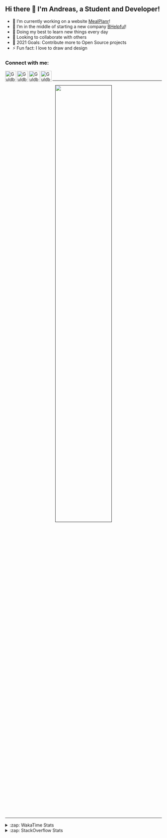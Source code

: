 ## Hi there 👋 I'm Andreas, a Student and Developer!

- 🔭 I’m currently working on a website [MealPlanr][MP]!
- 📑 I’m in the middle of starting a new company [BHelpful][BHelpful]!
- 🌱 Doing my best to learn new things every day
- 👯 Looking to collaborate with others
- 🥅 2021 Goals: Contribute more to Open Source projects
- ⚡ Fun fact: I love to draw and design

### Connect with me:

[<img align="left" alt="Guldberg | YouTube" width="35px" src="https://cdn1.iconfinder.com/data/icons/logotypes/32/youtube-512.png" />][youtube]
[<img align="left" alt="Guldberg | Twitter" width="35px" src="https://cdn1.iconfinder.com/data/icons/logotypes/32/square-twitter-512.png" />][twitter]
[<img align="left" alt="Guldberg | LinkedIn" width="35px" src="https://cdn1.iconfinder.com/data/icons/logotypes/32/square-linkedin-512.png" />][linkedin]
[<img align="left" alt="Guldberg | Instagram" width="35px" src="https://cdn2.iconfinder.com/data/icons/social-icons-33/128/Instagram-512.png" />][instagram]

<br />

---

<p align="center">
  <a href="">
    <img width="60% align="center" src="https://github-readme-stats.vercel.app/api?username=Andreasgdp&show_icons=true&count_private=true" />
  </a>
</p>

---

<details>
  <summary>:zap: WakaTime Stats</summary>

<br />

<!--START_SECTION:waka-->
![Profile Views](http://img.shields.io/badge/Profile%20Views-0-blue)

**I'm an Early 🐤** 

```text
🌞 Morning    222 commits    █████░░░░░░░░░░░░░░░░░░░░   21.33% 
🌆 Daytime    516 commits    ████████████░░░░░░░░░░░░░   49.57% 
🌃 Evening    285 commits    ██████░░░░░░░░░░░░░░░░░░░   27.38% 
🌙 Night      18 commits     ░░░░░░░░░░░░░░░░░░░░░░░░░   1.73%

```
📅 **I'm Most Productive on Sunday** 

```text
Monday       200 commits    ████░░░░░░░░░░░░░░░░░░░░░   19.21% 
Tuesday      112 commits    ██░░░░░░░░░░░░░░░░░░░░░░░   10.76% 
Wednesday    126 commits    ███░░░░░░░░░░░░░░░░░░░░░░   12.1% 
Thursday     100 commits    ██░░░░░░░░░░░░░░░░░░░░░░░   9.61% 
Friday       85 commits     ██░░░░░░░░░░░░░░░░░░░░░░░   8.17% 
Saturday     203 commits    █████░░░░░░░░░░░░░░░░░░░░   19.5% 
Sunday       215 commits    █████░░░░░░░░░░░░░░░░░░░░   20.65%

```


📊 **This Week I Spent My Time On** 

```text
⌚︎ Time Zone: Europe/Copenhagen

💬 Programming Languages: 
YAML                     50 mins             ██████████████████░░░░░░░   73.95% 
Other                    7 mins              ██░░░░░░░░░░░░░░░░░░░░░░░   10.34% 
Markdown                 5 mins              ██░░░░░░░░░░░░░░░░░░░░░░░   7.75% 
XML                      1 min               ░░░░░░░░░░░░░░░░░░░░░░░░░   2.83% 
JSON                     1 min               ░░░░░░░░░░░░░░░░░░░░░░░░░   2.66%

🔥 Editors: 
VS Code                  1 hr 7 mins         █████████████████████████   100.0%

🐱‍💻 Projects: 
3rd-semesterproject      39 mins             ██████████████░░░░░░░░░░░   58.03% 
Mealplanr                24 mins             █████████░░░░░░░░░░░░░░░░   36.48% 
web-frontend-app         3 mins              █░░░░░░░░░░░░░░░░░░░░░░░░   5.49%

💻 Operating System: 
Windows                  1 hr 3 mins         ███████████████████████░░   94.51% 
Mac                      3 mins              █░░░░░░░░░░░░░░░░░░░░░░░░   5.49%

```

**I Mostly Code in Python** 

```text
Python                   11 repos            ██████████░░░░░░░░░░░░░░░   40.74% 
C++                      3 repos             ██░░░░░░░░░░░░░░░░░░░░░░░   11.11% 
TypeScript               2 repos             █░░░░░░░░░░░░░░░░░░░░░░░░   7.41% 
HTML                     2 repos             █░░░░░░░░░░░░░░░░░░░░░░░░   7.41% 
Batchfile                2 repos             █░░░░░░░░░░░░░░░░░░░░░░░░   7.41%

```



 Last Updated on 08/09/2021
<!--END_SECTION:waka-->


</details>

<details>
  <summary>:zap: StackOverflow Stats</summary>
  
  <br />
  
  [![Andreas G.D Petersen StackOverflow](https://github-readme-stackoverflow.vercel.app/?userID=11050308)](https://stackoverflow.com/users/11050308/andreas-g-d-petersen)


</details>

<br />


[twitter]: https://twitter.com/Guldberg20
[youtube]: https://www.youtube.com/channel/UCORVtLIFnURPEo_Fo-MGv8A
[instagram]: https://www.instagram.com/andreasgdp/
[linkedin]: https://www.linkedin.com/in/andreasgdp/
[MP]: https://mealplanr.bhelpful.net/
[BHelpful]: https://github.com/BHelpful
